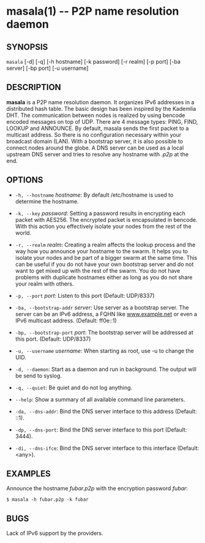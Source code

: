 masala(1) -- P2P name resolution daemon
=======================================

## SYNOPSIS

`masala`  [-d] [-q] [-h hostname] [-k password] [-r realm] [-p port] [-ba server] [-bp port] [-u username]

## DESCRIPTION

**masala** is a P2P name resolution daemon. It organizes IPv6 addresses in a
distributed hash table. The basic design has been inspired by the Kademlia DHT.
The communication between nodes is realized by using bencode encoded messages on
top of UDP. There are 4 message types: PING, FIND, LOOKUP and ANNOUNCE. By
default, masala sends the first packet to a multicast address. So there is no
configuration necessary within your broadcast domain (LAN). With a bootstrap
server, it is also possible to connect nodes around the globe. A DNS server
can be used as a local upstream DNS server and tries to resolve any
hostname with *.p2p* at the end.

## OPTIONS

  * `-h, --hostname` *hostname*:
    By default /etc/hostname is used to determine the hostname.

  * `-k, --key` *password*:
	Setting a password results in encrypting each packet with AES256. The
	encrypted packet is encapsulated in bencode. With this action you
	effectively isolate your nodes from the rest of the world.

  * `-r, --realm` *realm*:
	Creating a realm affects the lookup process and the way how you announce
	your hostname to the swarm. It helps you to isolate your nodes and be part
	of a bigger swarm at the same time. This can be useful if you do not have
	your own bootstrap server and do not want to get mixed up with the rest of
	the swarm. You do not have problems with duplicate hostnames either as long
	as you do not share your realm with others.

  * `-p, --port` *port*:
	Listen to this port (Default: UDP/8337)

  * `-ba, --bootstrap-addr` *server*:
	Use server as a bootstrap server. The server can be an IPv6 address, a FQHN like www.example.net or even a IPv6 multicast address. (Default: ff0e::1)

  * `-bp, --bootstrap-port` *port*:
	The bootstrap server will be addressed at this port. (Default: UDP/8337)

  * `-u, --username` *username*:
    When starting as root, use -u to change the UID.

  * `-d, --daemon`:
	Start as a daemon and run in background. The output will be send to syslog.

  * `-q, --quiet`:
	Be quiet and do not log anything.

  * `--help`:
	Show a summary of all available command line parameters.

  * `-da, --dns-addr`:
	Bind the DNS server interface to this address (Default: ::1).

  * `-dp, --dns-port`:
	Bind the DNS server interface to this port (Default: 3444).

  * `-di, --dns-ifce`:
	Bind the DNS server interface to this interface (Default: &lt;any&gt;).

## EXAMPLES

Announce the hostname *fubar.p2p* with the encryption password *fubar*:

	$ masala -h fubar.p2p -k fubar

## BUGS

Lack of IPv6 support by the providers.
